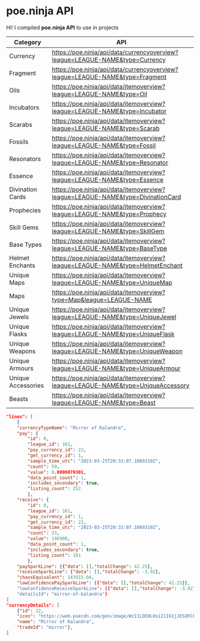# poe.ninja API

Hi! I compiled **poe.ninja API** to use in projects

| Category | API |
| --------- | ------ |
| Currency | https://poe.ninja/api/data/currencyoverview?league=LEAGUE-NAME&type=Currency |
| Fragment | https://poe.ninja/api/data/currencyoverview?league=LEAGUE-NAME&type=Fragment |
| Oils | https://poe.ninja/api/data/itemoverview?league=LEAGUE-NAME&type=Oil |
| Incubators | https://poe.ninja/api/data/itemoverview?league=LEAGUE-NAME&type=Incubator |
| Scarabs | https://poe.ninja/api/data/itemoverview?league=LEAGUE-NAME&type=Scarab |
| Fossils | https://poe.ninja/api/data/itemoverview?league=LEAGUE-NAME&type=Fossil |
| Resonators | https://poe.ninja/api/data/itemoverview?league=LEAGUE-NAME&type=Resonator |
| Essence | https://poe.ninja/api/data/itemoverview?league=LEAGUE-NAME&type=Essence |
| Divination Cards | https://poe.ninja/api/data/itemoverview?league=LEAGUE-NAME&type=DivinationCard |
| Prophecies | https://poe.ninja/api/data/itemoverview?league=LEAGUE-NAME&type=Prophecy |
| Skill Gems | https://poe.ninja/api/data/itemoverview?league=LEAGUE-NAME&type=SkillGem |
| Base Types | https://poe.ninja/api/data/itemoverview?league=LEAGUE-NAME&type=BaseType |
| Helmet Enchants | https://poe.ninja/api/data/itemoverview?league=LEAGUE-NAME&type=HelmetEnchant |
| Unique Maps | https://poe.ninja/api/data/itemoverview?league=LEAGUE-NAME&type=UniqueMap |
| Maps | https://poe.ninja/api/data/itemoverview?type=Map&league=LEAGUE-NAME |
| Unique Jewels | https://poe.ninja/api/data/itemoverview?league=LEAGUE-NAME&type=UniqueJewel |
| Unique Flasks | https://poe.ninja/api/data/itemoverview?league=LEAGUE-NAME&type=UniqueFlask |
| Unique Weapons | https://poe.ninja/api/data/itemoverview?league=LEAGUE-NAME&type=UniqueWeapon |
| Unique Armours | https://poe.ninja/api/data/itemoverview?league=LEAGUE-NAME&type=UniqueArmour |
| Unique Accessories | https://poe.ninja/api/data/itemoverview?league=LEAGUE-NAME&type=UniqueAccessory |
| Beasts | https://poe.ninja/api/data/itemoverview?league=LEAGUE-NAME&type=Beast |

```json
"lines": [
    {
    "currencyTypeName": "Mirror of Kalandra",
    "pay": {
        "id": 0,
        "league_id": 161,
        "pay_currency_id": 22,
        "get_currency_id": 1,
        "sample_time_utc": "2023-03-25T20:33:07.1089319Z",
        "count": 59,
        "value": 0.0000070301,
        "data_point_count": 1,
        "includes_secondary": true,
        "listing_count": 252
        },
    "receive": {
        "id": 0,
        "league_id": 161,
        "pay_currency_id": 1,
        "get_currency_id": 22,
        "sample_time_utc": "2023-03-25T20:33:07.1089319Z",
        "count": 33,
        "value": 146900,
        "data_point_count": 1,
        "includes_secondary": true,
        "listing_count": 161
        },
    "paySparkLine": {{"data": [],"totalChange": 42.25},
    "receiveSparkLine": {"data": [],"totalChange": -3.92},
    "chaosEquivalent": 143915.04,
    "lowConfidencePaySparkLine": {{"data": [],"totalChange": 42.25}},
    "lowConfidenceReceiveSparkLine": {{"data": [],"totalChange": -3.92},
    "detailsId": "mirror-of-kalandra"}
]
"currencyDetails": [
    {"id": 22,
    "icon": "https://web.poecdn.com/gen/image/WzI1LDE0LHsiZiI6IjJESXRlbXMvQ3VycmVuY3kvQ3VycmVuY3lEdXBsaWNhdGUiLCJ3IjoxLCJoIjoxLCJzY2FsZSI6MX1d/7111e35254/CurrencyDuplicate.png",
    "name": "Mirror of Kalandra",
    "tradeId": "mirror"},
]
```
